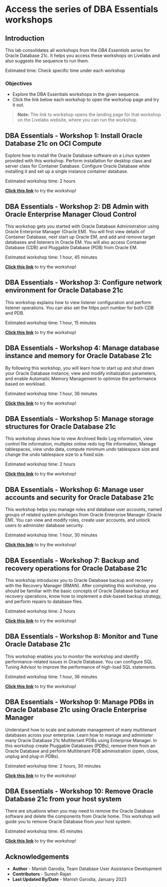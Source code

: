 # Access the series of DBA Essentials workshops

## Introduction

This lab consolidates all workshops from the *DBA Essentials series* for Oracle Database 21c. It helps you access these workshops on Livelabs and also suggests the sequence to run them. 

Estimated time: Check specific time under each workshop

### Objectives

 - Explore the DBA Essentials workshops in the given sequence.
 - Click the link below each workshop to open the workshop page and try it out.

> **Note:** The link to workshop opens the landing page for that workshop on the Livelabs website, where you can run the workshop. 

<!--
### Prerequisites

This lab assumes you have -
 -   An Oracle Cloud account
-->

## <if type="hidden">DBA Essentials - </if>Workshop 1: Install Oracle Database 21c on OCI Compute

Explore how to install the Oracle Database software on a Linux system provided with this workshop. Perform installation for desktop class and server class for Container Database. Configure Oracle Database while installing it and set up a single instance container database.

Estimated workshop time: 2 hours

<!--
<a href="https://apexapps.oracle.com/pls/apex/r/dbpm/livelabs/view-workshop?wid=871" class="tryit-button">Try it!</a>
-->

**[Click this link](https://apexapps.oracle.com/pls/apex/r/dbpm/livelabs/view-workshop?wid=871)** to try the workshop!

## <if type="hidden">DBA Essentials - </if>Workshop 2: DB Admin with Oracle Enterprise Manager Cloud Control

This workshop gets you started with Oracle Database Administration using Oracle Enterprise Manager (Oracle EM). You will first view details of Container Database, next start up Oracle EM, and add and remove target databases and listeners in Oracle EM. You will also access Container Database (CDB) and Pluggable Database (PDB) from Oracle EM.

Estimated workshop time: 1 hour, 45 minutes

<!--
<a href="https://apexapps.oracle.com/pls/apex/r/dbpm/livelabs/view-workshop?wid=918" class="tryit-button">Try it!</a>
-->

**[Click this link](https://apexapps.oracle.com/pls/apex/r/dbpm/livelabs/view-workshop?wid=918)** to try the workshop!

## <if type="hidden">DBA Essentials - </if>Workshop 3: Configure network environment for Oracle Database 21c

This workshop explains how to view listener configuration and perform listener operations. You can also set the https port number for both CDB and PDB.

Estimated workshop time: 1 hour, 15 minutes

<!--
<a href="https://apexapps.oracle.com/pls/apex/r/dbpm/livelabs/view-workshop?wid=933" class="tryit-button">Try it!</a>
-->

**[Click this link](https://apexapps.oracle.com/pls/apex/r/dbpm/livelabs/view-workshop?wid=933)** to try the workshop!

## <if type="hidden">DBA Essentials - </if>Workshop 4: Manage database instance and memory for Oracle Database 21c

By following this workshop, you will learn how to start up and shut down your Oracle Database instance, view and modify initialization parameters, and enable Automatic Memory Management to optimize the performance based on workload.

Estimated workshop time: 1 hour, 36 minutes

<!--
<a href="https://apexapps.oracle.com/pls/apex/r/dbpm/livelabs/view-workshop?wid=3003" class="tryit-button">Try it!</a>
-->

**[Click this link](https://apexapps.oracle.com/pls/apex/r/dbpm/livelabs/view-workshop?wid=3003)** to try the workshop!

## <if type="hidden">DBA Essentials - </if>Workshop 5: Manage storage structures for Oracle Database 21c

This workshop shows how to view Archived Redo Log information, view control file information, multiplex online redo log file information, Manage tablespaces, view undo data, compute minimum undo tablespace size and change the undo tablespace size to a fixed size.

Estimated workshop time: 2 hours

<!--
<a href="https://apexapps.oracle.com/pls/apex/r/dbpm/livelabs/view-workshop?wid=3236" class="tryit-button">Try it!</a>
-->

**[Click this link](https://apexapps.oracle.com/pls/apex/r/dbpm/livelabs/view-workshop?wid=3236)** to try the workshop!

## <if type="hidden">DBA Essentials - </if>Workshop 6: Manage user accounts and security for Oracle Database 21c

This workshop helps you manage roles and database user accounts, named groups of related system privileges from Oracle Enterprise Manager (Oracle EM). You can view and modify roles, create user accounts, and unlock users to administer database security.

Estimated workshop time: 1 hour, 30 minutes

<!--
<a href="https://apexapps.oracle.com/pls/apex/r/dbpm/livelabs/view-workshop?wid=3201" class="tryit-button">Try it!</a>
-->

**[Click this link](https://apexapps.oracle.com/pls/apex/r/dbpm/livelabs/view-workshop?wid=3201)** to try the workshop!

## <if type="hidden">DBA Essentials - </if>Workshop 7: Backup and recovery operations for Oracle Database 21c

This workshop introduces you to Oracle Database backup and recovery with the Recovery Manager (RMAN). After completing this workshop, you should be familiar with the basic concepts of Oracle Database backup and recovery operations, know how to implement a disk-based backup strategy, and perform repairs to database files.

Estimated workshop time: 2 hours

<!--
<a href="https://apexapps.oracle.com/pls/apex/r/dbpm/livelabs/view-workshop?wid=3005" class="tryit-button">Try it!</a>
-->

**[Click this link](https://apexapps.oracle.com/pls/apex/r/dbpm/livelabs/view-workshop?wid=3005)** to try the workshop!

## <if type="hidden">DBA Essentials - </if>Workshop 8: Monitor and Tune Oracle Database 21c

This workshop enables you to monitor the workshop and identify performance-related issues in Oracle Database. You can configure SQL Tuning Advisor to improve the performance of high-load SQL statements.

Estimated workshop time: 1 hour, 36 minutes

<!--
<a href="https://apexapps.oracle.com/pls/apex/r/dbpm/livelabs/view-workshop?wid=3322" class="tryit-button">Try it!</a>
-->

**[Click this link](https://apexapps.oracle.com/pls/apex/r/dbpm/livelabs/view-workshop?wid=3322)** to try the workshop!

## <if type="hidden">DBA Essentials - </if>Workshop 9: Manage PDBs in Oracle Database 21c using Oracle Enterprise Manager

Understand how to scale and automate management of many multitenant databases across your enterprise. Learn how to manage and administer many Oracle Database 21c Multitenant PDBs using Enterprise Manager. In this workshop create Pluggable Databases (PDBs), remove them from an Oracle Database and perform Multitenant PDB administration (open, close, unplug and plug-in PDBs).

Estimated workshop time: 2 hours, 30 minutes

<!--
<a href="https://apexapps.oracle.com/pls/apex/r/dbpm/livelabs/view-workshop?wid=3523" class="tryit-button">Try it!</a>
-->

**[Click this link](https://apexapps.oracle.com/pls/apex/r/dbpm/livelabs/view-workshop?wid=3523)** to try the workshop!

## <if type="hidden">DBA Essentials - </if>Workshop 10: Remove Oracle Database 21c from your host system

There are situations when you may need to remove the Oracle Database software and delete the components from Oracle home. This workshop will guide you to remove Oracle Database from your host system.

Estimated workshop time: 45 minutes

<!--
<a href="https://apexapps.oracle.com/pls/apex/r/dbpm/livelabs/view-workshop?wid=994" class="tryit-button">Try it!</a>
-->

**[Click this link](https://apexapps.oracle.com/pls/apex/r/dbpm/livelabs/view-workshop?wid=994)** to try the workshop!

## Acknowledgements

 -   **Author** - Manish Garodia, Team Database User Assistance Development
 -   **Contributors** - Suresh Rajan
 -   **Last Updated By/Date** - Manish Garodia, January 2023
